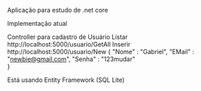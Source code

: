 Aplicação para estudo de .net core

Implementação atual

Controller para cadastro de Usuário
Listar
http://localhost:5000/usuario/GetAll
Inserir
http://localhost:5000/usuario/New
{
	"Nome" : "Gabriel",
	"EMail" : "newbie@gmail.com",
	"Senha" : "123mudar"	
}

Está usando Entity Framework (SQL Lite)
